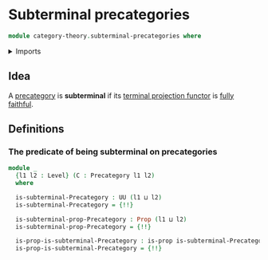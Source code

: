 # Subterminal precategories

```agda
module category-theory.subterminal-precategories where
```

<details><summary>Imports</summary>

```agda
open import category-theory.composition-operations-on-binary-families-of-sets
open import category-theory.fully-faithful-functors-precategories
open import category-theory.isomorphisms-in-precategories
open import category-theory.precategories
open import category-theory.pregroupoids
open import category-theory.preunivalent-categories
open import category-theory.strict-categories
open import category-theory.terminal-category

open import foundation.action-on-identifications-functions
open import foundation.contractible-types
open import foundation.dependent-pair-types
open import foundation.embeddings
open import foundation.equivalences
open import foundation.function-types
open import foundation.fundamental-theorem-of-identity-types
open import foundation.homotopies
open import foundation.identity-types
open import foundation.iterated-dependent-product-types
open import foundation.propositions
open import foundation.sets
open import foundation.subtype-identity-principle
open import foundation.unit-type
open import foundation.universe-levels
```

</details>

## Idea

A [precategory](category-theory.precategories.md) is **subterminal** if its
[terminal projection functor](category-theory.terminal-category.md) is
[fully faithful](category-theory.fully-faithful-functors-precategories.md).

## Definitions

### The predicate of being subterminal on precategories

```agda
module _
  {l1 l2 : Level} (C : Precategory l1 l2)
  where

  is-subterminal-Precategory : UU (l1 ⊔ l2)
  is-subterminal-Precategory = {!!}

  is-subterminal-prop-Precategory : Prop (l1 ⊔ l2)
  is-subterminal-prop-Precategory = {!!}

  is-prop-is-subterminal-Precategory : is-prop is-subterminal-Precategory
  is-prop-is-subterminal-Precategory = {!!}
```
